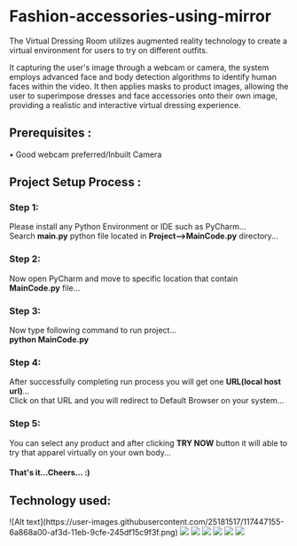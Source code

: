 # Fashion-accessories-using-mirror
The Virtual Dressing Room utilizes augmented reality technology to create a virtual environment for users to try on different outfits.

It capturing the user's image through a webcam or camera, the system employs advanced face and body detection algorithms to identify human faces within the video. It then applies masks to product images, allowing the user to superimpose dresses and face accessories onto their own image, providing a realistic and interactive virtual dressing experience.



<h2>Prerequisites :</h2>
• Good webcam preferred/Inbuilt Camera


<h2>Project Setup Process :</h2>

<h3>Step 1:</h3> 
Please install any Python Environment or IDE such as PyCharm...<br>
Search <b>main.py</b> python file located in <b>Project-->MainCode.py</b> directory...<br>

<h3>Step 2:</h3> 
Now open PyCharm and move to specific location that contain <b>MainCode.py</b> file...<br>

<h3>Step 3:</h3> 
Now type following command to run project...<br>
<b>python MainCode.py</b><br>

<h3>Step 4:</h3> 
After successfully completing run process you will get one <b>URL(local host url)</b>...<br>
Click on that URL and you will redirect to Default Browser on your system...<br>

<h3>Step 5:</h3> 
You can select any product and after clicking <b>TRY NOW</b> button it will able to try that apparel virtually on your own body...<br>

<h4>That's it...Cheers... :)</h4>

<h2>Technology used: </h2>
![Alt text](https://user-images.githubusercontent.com/25181517/117447155-6a868a00-af3d-11eb-9cfe-245df15c9f3f.png)
<img src="{https://user-images.githubusercontent.com/25181517/117447155-6a868a00-af3d-11eb-9cfe-245df15c9f3f.png}" />
<img src="{https://user-images.githubusercontent.com/25181517/117447155-6a868a00-af3d-11eb-9cfe-245df15c9f3f.png
}" />
<img src="{https://user-images.githubusercontent.com/25181517/117447155-6a868a00-af3d-11eb-9cfe-245df15c9f3f.png}" />

<img src="{https://user-images.githubusercontent.com/25181517/117447155-6a868a00-af3d-11eb-9cfe-245df15c9f3f.png}" />

<img src="{https://user-images.githubusercontent.com/25181517/117447155-6a868a00-af3d-11eb-9cfe-245df15c9f3f.png}" />
<img src="{https://user-images.githubusercontent.com/25181517/117447155-6a868a00-af3d-11eb-9cfe-245df15c9f3f.png}" />
